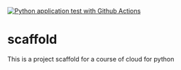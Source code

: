 [![Python application test with Github Actions](https://github.com/esanchezdevel/scaffold/actions/workflows/main.yml/badge.svg)](https://github.com/esanchezdevel/scaffold/actions/workflows/main.yml)

# scaffold
This is a project scaffold for a course of cloud for python
